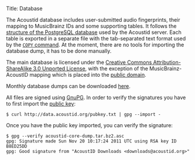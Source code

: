 Title: Database

The Acoustid database includes user-submitted audio fingerprints, their mapping to
MusicBrainz IDs and some supporting tables. It follows the [structure of the
PostgreSQL database][sql] used by the Acoustid server. Each table is exported in a
separate file with the tab-separated text format used by the 
[`COPY` command][copy]. At the moment, there are no tools for importing the
database dump, it has to be done manually.

The main database is licensed under the [Creative Commons Attribution-ShareAlike 3.0
Unported License][cc], with the exception of the MusicBrainz-AcoustID mapping which is
placed into the [public domain][pd].

Monthly database dumps can be downloaded [here](http://data.acoustid.org/).

All files are signed using [GnuPG](gpg). In order to verify the signatures you have
to first import the [public key](pubkey):

    $ curl http://data.acoustid.org/pubkey.txt | gpg --import -

Once you have the public key imported, you can verify the signature:

    $ gpg --verify acoustid-core-dump.tar.bz2.asc
    gpg: Signature made Sun Nov 20 10:17:24 2011 UTC using RSA key ID B8ED25DD
    gpg: Good signature from "AcoustID Downloads <downloads@acoustid.org>"

[copy]: http://www.postgresql.org/docs/9.0/static/sql-copy.html
[cc]: http://creativecommons.org/licenses/by-sa/3.0/
[pd]: http://creativecommons.org/licenses/publicdomain/
[sql]: https://github.com/lalinsky/acoustid-server/blob/master/sql/CreateTables.sql
[gpg]: http://www.gnupg.org/
[pubkey]: http://data.acoustid.org/pubkey.txt
